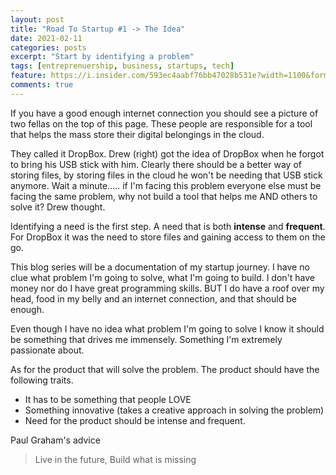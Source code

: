 ```yaml
---
layout: post
title: "Road To Startup #1 -> The Idea"
date: 2021-02-11
categories: posts
excerpt: "Start by identifying a problem"
tags: [entreprenuership, business, startups, tech]
feature: https://i.insider.com/593ec4aabf76bb47028b531e?width=1100&format=jpeg&auto=webp
comments: true
---
```



If you have a good enough internet connection you should see a picture of two fellas on the top of this page. These people are responsible for a tool that helps the mass store their digital belongings in the cloud.

They called it DropBox. Drew (right) got the idea of DropBox when he forgot to bring his USB stick with him. Clearly there should be a better way of storing files, by storing files in the cloud he won't be needing that USB stick anymore. Wait a minute..... if I'm facing this problem everyone else must be facing the same problem, why not build a tool that helps me AND others to solve it? Drew thought.

Identifying a need is the first step. A need that is both **intense** and **frequent**. For DropBox it was the need to store files and gaining access to them on the go. 

This blog series will be a documentation of my startup journey. I have no clue what problem I'm going to solve, what I'm going to build. I don't have money nor do I have great programming skills. BUT I do have a roof over my head, food in my belly and an internet connection, and that should be enough.

Even though I have no idea what problem I'm going to solve I know it should be something that drives me immensely. Something I'm extremely passionate about.

As for the product that will solve the problem. The product should have the following traits.

* It has to be something that people LOVE
* Something innovative (takes a creative approach in solving the problem)
* Need for the product should be intense and frequent.

Paul Graham's advice
> Live in the future, Build what is missing





